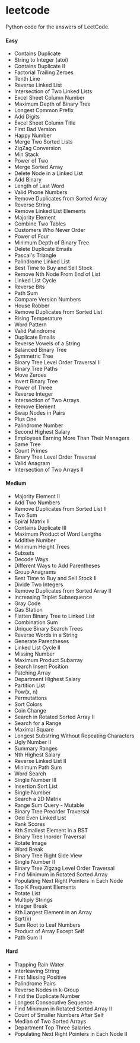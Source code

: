 # leetcode
Python code for the answers of LeetCode.

#### Easy
- Contains Duplicate
- String to Integer (atoi)
- Contains Duplicate II
- Factorial Trailing Zeroes
- Tenth Line
- Reverse Linked List
- Intersection of Two Linked Lists
- Excel Sheet Column Number
- Maximum Depth of Binary Tree
- Longest Common Prefix
- Add Digits
- Excel Sheet Column Title
- First Bad Version
- Happy Number
- Merge Two Sorted Lists
- ZigZag Conversion
- Min Stack
- Power of Two
- Merge Sorted Array
- Delete Node in a Linked List
- Add Binary
- Length of Last Word
- Valid Phone Numbers
- Remove Duplicates from Sorted Array
- Reverse String
- Remove Linked List Elements
- Majority Element
- Combine Two Tables
- Customers Who Never Order
- Power of Four
- Minimum Depth of Binary Tree
- Delete Duplicate Emails
- Pascal's Triangle
- Palindrome Linked List
- Best Time to Buy and Sell Stock
- Remove Nth Node From End of List
- Linked List Cycle
- Reverse Bits
- Path Sum
- Compare Version Numbers
- House Robber
- Remove Duplicates from Sorted List
- Rising Temperature
- Word Pattern
- Valid Palindrome
- Duplicate Emails
- Reverse Vowels of a String
- Balanced Binary Tree
- Symmetric Tree
- Binary Tree Level Order Traversal II
- Binary Tree Paths
- Move Zeroes
- Invert Binary Tree
- Power of Three
- Reverse Integer
- Intersection of Two Arrays
- Remove Element
- Swap Nodes in Pairs
- Plus One
- Palindrome Number
- Second Highest Salary
- Employees Earning More Than Their Managers
- Same Tree
- Count Primes
- Binary Tree Level Order Traversal
- Valid Anagram
- Intersection of Two Arrays II

#### Medium
- Majority Element II
- Add Two Numbers
- Remove Duplicates from Sorted List II
- Two Sum
- Spiral Matrix II
- Contains Duplicate III
- Maximum Product of Word Lengths
- Additive Number
- Minimum Height Trees
- Subsets
- Decode Ways
- Different Ways to Add Parentheses
- Group Anagrams
- Best Time to Buy and Sell Stock II
- Divide Two Integers
- Remove Duplicates from Sorted Array II
- Increasing Triplet Subsequence
- Gray Code
- Gas Station
- Flatten Binary Tree to Linked List
- Combination Sum
- Unique Binary Search Trees
- Reverse Words in a String
- Generate Parentheses
- Linked List Cycle II
- Missing Number
- Maximum Product Subarray
- Search Insert Position
- Patching Array
- Department Highest Salary
- Partition List
- Pow(x, n)
- Permutations
- Sort Colors
- Coin Change
- Search in Rotated Sorted Array II
- Search for a Range
- Maximal Square
- Longest Substring Without Repeating Characters
- Ugly Number II
- Summary Ranges
- Nth Highest Salary
- Reverse Linked List II
- Minimum Path Sum
- Word Search
- Single Number III
- Insertion Sort List
- Single Number
- Search a 2D Matrix
- Range Sum Query - Mutable
- Binary Tree Preorder Traversal
- Odd Even Linked List
- Rank Scores
- Kth Smallest Element in a BST
- Binary Tree Inorder Traversal
- Rotate Image
- Word Break
- Binary Tree Right Side View
- Single Number II
- Binary Tree Zigzag Level Order Traversal
- Find Minimum in Rotated Sorted Array
- Populating Next Right Pointers in Each Node
- Top K Frequent Elements
- Rotate List
- Multiply Strings
- Integer Break
- Kth Largest Element in an Array
- Sqrt(x)
- Sum Root to Leaf Numbers
- Product of Array Except Self
- Path Sum II

#### Hard
- Trapping Rain Water
- Interleaving String
- First Missing Positive
- Palindrome Pairs
- Reverse Nodes in k-Group
- Find the Duplicate Number
- Longest Consecutive Sequence
- Find Minimum in Rotated Sorted Array II
- Count of Smaller Numbers After Self
- Median of Two Sorted Arrays
- Department Top Three Salaries
- Populating Next Right Pointers in Each Node II
